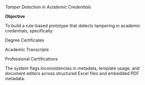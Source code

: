 *Tamper Detection in Academic Credentials*

**Objective**

To build a rule-based prototype that detects tampering in academic credentials, specifically:

Degree Certificates

Academic Transcripts

Professional Certifications

The system flags inconsistencies in metadata, template usage, and document editors across structured Excel files and embedded PDF metadata.
